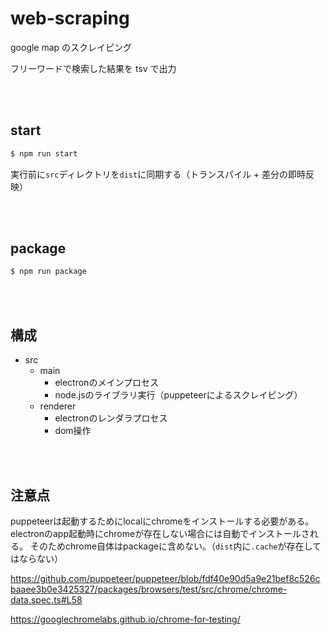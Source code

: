 # web-scraping

google map のスクレイピング

フリーワードで検索した結果を tsv で出力

<br/><br/>

## start

```bash
$ npm run start
```

実行前に`src`ディレクトリを`dist`に同期する（トランスパイル + 差分の即時反映）

<br/><br/>

## package

```bash
$ npm run package
```

<br/><br/>

## 構成

- src
  - main
    - electronのメインプロセス
    - node.jsのライブラリ実行（puppeteerによるスクレイピング）
  - renderer
    - electronのレンダラプロセス
    - dom操作

<br/><br/>

## 注意点

puppeteerは起動するためにlocalにchromeをインストールする必要がある。
electronのapp起動時にchromeが存在しない場合には自動でインストールされる。
そのためchrome自体はpackageに含めない。（`dist`内に`.cache`が存在してはならない）

https://github.com/puppeteer/puppeteer/blob/fdf40e90d5a9e21bef8c526cbaaee3b0e3425327/packages/browsers/test/src/chrome/chrome-data.spec.ts#L58

https://googlechromelabs.github.io/chrome-for-testing/
